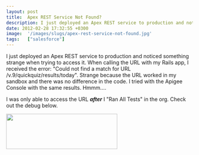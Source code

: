 ```yaml
---
layout: post
title:  Apex REST Service Not Found?
description: I just deployed an Apex REST service to production and noticed something strange when trying to access it. When calling the URL with my Rails app, I received the error- Could not find a match for URL /v.9/quickquiz/results/today. Strange because the URL worked in my sandbox and there was no difference in the code. I tried with the Apigee Console with the same results. Hmmm.... I was only able to access the URL after  I Ran All Tests in the org. Check out the debug below. 
date: 2012-02-28 17:32:55 +0300
image:  '/images/slugs/apex-rest-service-not-found.jpg'
tags:   ["salesforce"]
---
```

<p>I just deployed an Apex REST service to production and noticed something strange when trying to access it. When calling the URL with my Rails app, I received the error: "Could not find a match for URL /v.9/quickquiz/results/today". Strange because the URL worked in my sandbox and there was no difference in the code. I tried with the Apigee Console with the same results. Hmmm....</p>
<p>I was only able to access the URL <strong><em>after</em></strong> I "Ran All Tests" in the org. Check out the debug below.</p>
<p><a href="http://res.cloudinary.com/blog-jeffdouglas-com/image/upload/v1400327742/cs-website-_-ruby-_-108_36-1_feltww.png"><img src="http://res.cloudinary.com/blog-jeffdouglas-com/image/upload/h_95,w_300/v1400327742/cs-website-_-ruby-_-108_36-1_feltww.png" alt="" title="cs-website  ruby  10836-1" width="300" height="95" class="alignnone size-medium wp-image-4403" /></a></p>

